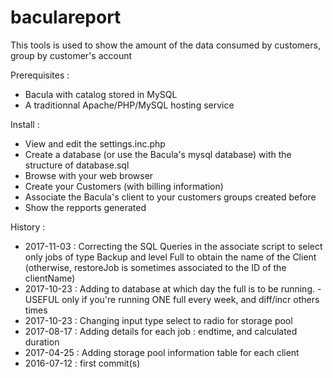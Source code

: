 # baculareport
This tools is used to show the amount of the data consumed by customers, group by customer's account

Prerequisites :
- Bacula with catalog stored in MySQL
- A traditionnal Apache/PHP/MySQL hosting service

Install :
- View and edit the settings.inc.php
- Create a database (or use the Bacula's mysql database) with the structure of database.sql
- Browse with your web browser
- Create your Customers (with billing information)
- Associate the Bacula's client to your customers groups created before
- Show the repports generated

History :
- 2017-11-03 : Correcting the SQL Queries in the associate script to select only jobs of type Backup and level Full to obtain the name of the Client (otherwise, restoreJob is sometimes associated to the ID of the clientName)
- 2017-10-23 : Adding to database at which day the full is to be running. - USEFUL only if you're running ONE full every week, and diff/incr others times
- 2017-10-23 : Changing input type select to radio for storage pool
- 2017-08-17 : Adding details for each job : endtime, and calculated duration
- 2017-04-25 : Adding storage pool information table for each client
- 2016-07-12 : first commit(s)
